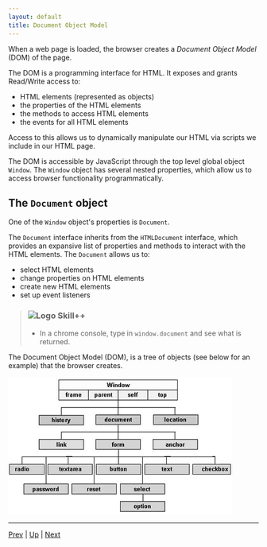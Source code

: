 ```yaml
---
layout: default
title: Document Object Model
---
```

When a web page is loaded, the browser creates a _Document Object Model_ (DOM) of the page.

The DOM is a programming interface for HTML. It exposes and grants Read/Write access to:
  * HTML elements (represented as objects)
  * the properties of the HTML elements
  * the methods to access HTML elements
  * the events for all HTML elements

Access to this allows us to dynamically manipulate our HTML via scripts we include in our HTML page.

The DOM is accessible by JavaScript through the top level global object `Window`. The `Window` object has several nested properties, which allow us to access browser functionality programmatically.

## The `Document` object
One of the `Window` object's properties is `Document`.

The `Document` interface inherits from the `HTMLDocument` interface, which provides an expansive list of properties and methods to interact with the HTML elements. The `Document` allows us to:
  * select HTML elements
  * change properties on HTML elements
  * create new HTML elements
  * set up event listeners

> ### ![Logo](http://skilldistillery.com/downloads/sd_logo.jpg) Skill++
> * In a chrome console, type in `window.document` and see what is returned.

The Document Object Model (DOM), is a tree of objects (see below for an example) that the browser creates.

![DOM](images/dom_heirarchy.jpg)

<hr>

[Prev](README.md) | [Up](README.md) | [Next](htmlReview.md)

